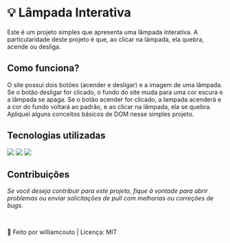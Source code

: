 
# 💡 Lâmpada Interativa 
Este é um projeto simples que apresenta uma lâmpada interativa. A particularidade deste projeto é que, ao clicar na lâmpada, ela quebra, acende ou desliga.

## Como funciona?
O site possui dois botões (acender e desligar) e a imagem de uma lâmpada. Se o botão desligar for clicado, o fundo do site muda para uma cor escura e a lâmpada se apaga. 
Se o botão acender for clicado, a lampada acenderá e a cor do fundo voltará ao padrão, e ao clicar na lâmpada, ela se quebra.
Apliquei alguns conceitos básicos de DOM nesse simples projeto.

## Tecnologias utilizadas
<div style = display: inline-block>
  <img src = "https://img.shields.io/badge/HTML5-E34F26?style=for-the-badge&logo=html5&logoColor=white">
  <img src = "https://img.shields.io/badge/CSS3-1572B6?style=for-the-badge&logo=css3&logoColor=white">
  <img src = "https://img.shields.io/badge/JavaScript-F7DF1E?style=for-the-badge&logo=javascript&logoColor=black">
</div>


## Contribuições
*Se você deseja contribuir para este projeto, fique à vontade para abrir problemas ou enviar solicitações de pull com melhorias ou correções de bugs.*

<br/>

🧠 Feito por williamcouto | Licença: MIT
